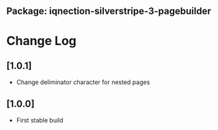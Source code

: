 ## Package: iqnection-silverstripe-3-pagebuilder
# Change Log


## [1.0.1]
- Change deliminator character for nested pages


## [1.0.0]
- First stable build